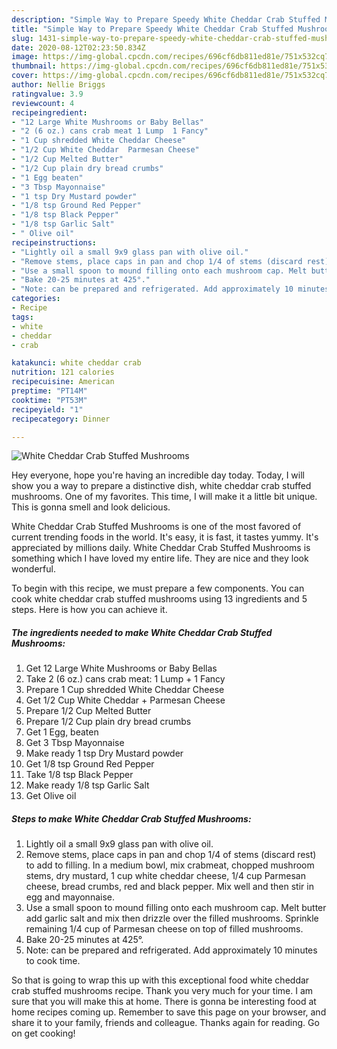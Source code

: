 ```yaml
---
description: "Simple Way to Prepare Speedy White Cheddar Crab Stuffed Mushrooms"
title: "Simple Way to Prepare Speedy White Cheddar Crab Stuffed Mushrooms"
slug: 1431-simple-way-to-prepare-speedy-white-cheddar-crab-stuffed-mushrooms
date: 2020-08-12T02:23:50.834Z
image: https://img-global.cpcdn.com/recipes/696cf6db811ed81e/751x532cq70/white-cheddar-crab-stuffed-mushrooms-recipe-main-photo.jpg
thumbnail: https://img-global.cpcdn.com/recipes/696cf6db811ed81e/751x532cq70/white-cheddar-crab-stuffed-mushrooms-recipe-main-photo.jpg
cover: https://img-global.cpcdn.com/recipes/696cf6db811ed81e/751x532cq70/white-cheddar-crab-stuffed-mushrooms-recipe-main-photo.jpg
author: Nellie Briggs
ratingvalue: 3.9
reviewcount: 4
recipeingredient:
- "12 Large White Mushrooms or Baby Bellas"
- "2 (6 oz.) cans crab meat 1 Lump  1 Fancy"
- "1 Cup shredded White Cheddar Cheese"
- "1/2 Cup White Cheddar  Parmesan Cheese"
- "1/2 Cup Melted Butter"
- "1/2 Cup plain dry bread crumbs"
- "1 Egg beaten"
- "3 Tbsp Mayonnaise"
- "1 tsp Dry Mustard powder"
- "1/8 tsp Ground Red Pepper"
- "1/8 tsp Black Pepper"
- "1/8 tsp Garlic Salt"
- " Olive oil"
recipeinstructions:
- "Lightly oil a small 9x9 glass pan with olive oil."
- "Remove stems, place caps in pan and chop 1/4 of stems (discard rest) to add to filling. In a medium bowl, mix crabmeat, chopped mushroom stems, dry mustard, 1 cup white cheddar cheese, 1/4 cup Parmesan cheese, bread crumbs, red and black pepper. Mix well and then stir in egg and mayonnaise."
- "Use a small spoon to mound filling onto each mushroom cap. Melt butter add garlic salt and mix then drizzle over the filled mushrooms. Sprinkle remaining 1/4 cup of Parmesan cheese on top of filled mushrooms."
- "Bake 20-25 minutes at 425°."
- "Note: can be prepared and refrigerated. Add approximately 10 minutes to cook time."
categories:
- Recipe
tags:
- white
- cheddar
- crab

katakunci: white cheddar crab 
nutrition: 121 calories
recipecuisine: American
preptime: "PT14M"
cooktime: "PT53M"
recipeyield: "1"
recipecategory: Dinner

---
```



![White Cheddar Crab Stuffed Mushrooms](https://img-global.cpcdn.com/recipes/696cf6db811ed81e/751x532cq70/white-cheddar-crab-stuffed-mushrooms-recipe-main-photo.jpg)

Hey everyone, hope you're having an incredible day today. Today, I will show you a way to prepare a distinctive dish, white cheddar crab stuffed mushrooms. One of my favorites. This time, I will make it a little bit unique. This is gonna smell and look delicious.

White Cheddar Crab Stuffed Mushrooms is one of the most favored of current trending foods in the world. It's easy, it is fast, it tastes yummy. It's appreciated by millions daily. White Cheddar Crab Stuffed Mushrooms is something which I have loved my entire life. They are nice and they look wonderful.




To begin with this recipe, we must prepare a few components. You can cook white cheddar crab stuffed mushrooms using 13 ingredients and 5 steps. Here is how you can achieve it.

<!--inarticleads1-->

##### The ingredients needed to make White Cheddar Crab Stuffed Mushrooms:

1. Get 12 Large White Mushrooms or Baby Bellas
1. Take 2 (6 oz.) cans crab meat: 1 Lump + 1 Fancy
1. Prepare 1 Cup shredded White Cheddar Cheese
1. Get 1/2 Cup White Cheddar + Parmesan Cheese
1. Prepare 1/2 Cup Melted Butter
1. Prepare 1/2 Cup plain dry bread crumbs
1. Get 1 Egg, beaten
1. Get 3 Tbsp Mayonnaise
1. Make ready 1 tsp Dry Mustard powder
1. Get 1/8 tsp Ground Red Pepper
1. Take 1/8 tsp Black Pepper
1. Make ready 1/8 tsp Garlic Salt
1. Get  Olive oil




<!--inarticleads2-->

##### Steps to make White Cheddar Crab Stuffed Mushrooms:

1. Lightly oil a small 9x9 glass pan with olive oil.
1. Remove stems, place caps in pan and chop 1/4 of stems (discard rest) to add to filling. In a medium bowl, mix crabmeat, chopped mushroom stems, dry mustard, 1 cup white cheddar cheese, 1/4 cup Parmesan cheese, bread crumbs, red and black pepper. Mix well and then stir in egg and mayonnaise.
1. Use a small spoon to mound filling onto each mushroom cap. Melt butter add garlic salt and mix then drizzle over the filled mushrooms. Sprinkle remaining 1/4 cup of Parmesan cheese on top of filled mushrooms.
1. Bake 20-25 minutes at 425°.
1. Note: can be prepared and refrigerated. Add approximately 10 minutes to cook time.




So that is going to wrap this up with this exceptional food white cheddar crab stuffed mushrooms recipe. Thank you very much for your time. I am sure that you will make this at home. There is gonna be interesting food at home recipes coming up. Remember to save this page on your browser, and share it to your family, friends and colleague. Thanks again for reading. Go on get cooking!
